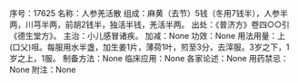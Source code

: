序号：17625
名称：人参羌活散
组成：麻黄（去节）5钱（冬用7钱半），人参半两，川芎半两，前胡2钱半，独活半钱，羌活半两。
出处：《普济方》卷四○○引《德生堂方》。
主治：小儿感冒诸疾。
加减：None
功效：None
用法用量：上(口父)咀。每服用水半盏，加生姜1片，薄荷1叶，煎至3分，去滓服。3岁之下，1岁之上，1服。
制备方法：None
临床应用：None
各家论述：None
用药禁忌：None
附注：None
